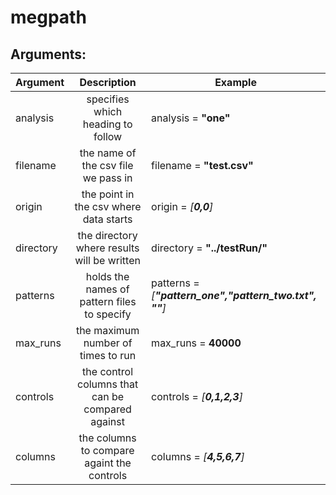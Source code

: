 # megpath

Arguments:
-------------------------------------------------------------

|Argument |Description								                       |Example					                                      |
|---------|:------------------------------------------------:|------------------------------------------------------|
|analysis | specifies which heading to follow                | analysis = **"one"**                                 |
|filename | the name of the csv file we pass in              | filename = **"test.csv"**                            |
|origin   | the point in the csv where data starts           | origin = *[**0,0**]*                                 |
|directory| the directory where results will be written      | directory = **"../testRun/"**                        |
|patterns | holds the names of pattern files to specify      | patterns = *[**"pattern_one","pattern_two.txt", ""**]* |
|max_runs | the maximum number of times to run               | max_runs = **40000**                                 |
|controls | the control columns that can be compared against | controls = *[**0,1,2,3**]*                           |
|columns  | the columns to compare againt the controls       | columns = *[**4,5,6,7**]*                            |
